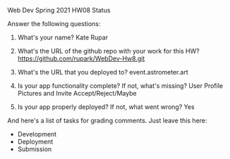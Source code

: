 
Web Dev Spring 2021 HW08 Status

Answer the following questions:


1. What's your name?
Kate Rupar		


2. What's the URL of the github repo with your work for this HW?
https://github.com/rupark/WebDev-Hw8.git


3. What's the URL that you deployed to?
event.astrometer.art


4. Is your app functionality complete? If not, what's missing?
User Profile Pictures and Invite Accept/Reject/Maybe


5. Is your app properly deployed? If not, what went wrong?
Yes




And here's a list of tasks for grading comments. Just leave this here:
 - Development
 - Deployment
 - Submission
